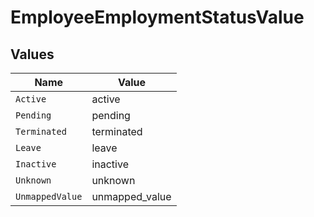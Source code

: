 # EmployeeEmploymentStatusValue


## Values

| Name            | Value           |
| --------------- | --------------- |
| `Active`        | active          |
| `Pending`       | pending         |
| `Terminated`    | terminated      |
| `Leave`         | leave           |
| `Inactive`      | inactive        |
| `Unknown`       | unknown         |
| `UnmappedValue` | unmapped_value  |